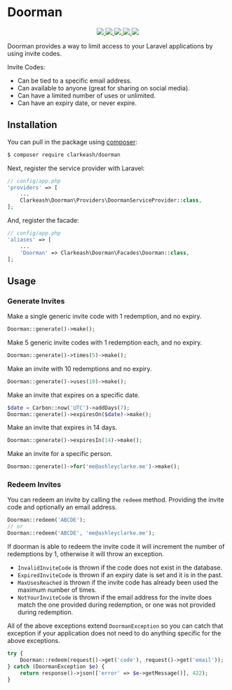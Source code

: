 # Doorman

<p align="center">
  <a href="https://travis-ci.org/clarkeash/doorman">
    <img src="https://img.shields.io/travis/clarkeash/doorman.svg?style=flat-square">
  </a>
  <a href="https://codecov.io/gh/clarkeash/doorman">
    <img src="https://img.shields.io/codecov/c/github/clarkeash/doorman.svg?style=flat-square">
  </a>
  <a href="https://scrutinizer-ci.com/g/clarkeash/doorman">
    <img src="https://img.shields.io/scrutinizer/g/clarkeash/doorman.svg?style=flat-square">
  </a>
  <a href="https://github.com/clarkeash/doorman/blob/master/LICENSE">
    <img src="https://img.shields.io/github/license/clarkeash/doorman.svg?style=flat-square">
  </a>
  <a href="https://twitter.com/clarkeash">
    <img src="http://img.shields.io/badge/author-@clarkeash-blue.svg?style=flat-square">
  </a>
</p>

Doorman provides a way to limit access to your Laravel applications by using invite codes.

Invite Codes:
* Can be tied to a specific email address.
* Can available to anyone (great for sharing on social media).
* Can have a limited number of uses or unlimited.
* Can have an expiry date, or never expire.

## Installation

You can pull in the package using [composer](https://getcomposer.org):

```bash
$ composer require clarkeash/doorman
```

Next, register the service provider with Laravel:

```php
// config/app.php
'providers' => [
    ...
    Clarkeash\Doorman\Providers\DoormanServiceProvider::class,
];
```

And, register the facade:

```php
// config/app.php
'aliases' => [
    ...
    'Doorman' => Clarkeash\Doorman\Facades\Doorman::class,
];
```

## Usage

### Generate Invites

Make a single generic invite code with 1 redemption, and no expiry.
```php
Doorman::generate()->make();
```

Make 5 generic invite codes with 1 redemption each, and no expiry.
```php
Doorman::generate()->times(5)->make();
```

Make an invite with 10 redemptions and no expiry.
```php
Doorman::generate()->uses(10)->make();
```

Make an invite that expires on a specific date.
```php
$date = Carbon::now('UTC')->addDays(7);
Doorman::generate()->expiresOn($date)->make();
```

Make an invite that expires in 14 days.
```php
Doorman::generate()->expiresIn(14)->make();
```

Make an invite for a specific person.
```php
Doorman::generate()->for('me@ashleyclarke.me')->make();
```

### Redeem Invites

You can redeem an invite by calling the ````redeem```` method. Providing the invite code and optionally an email address.

```php
Doorman::redeem('ABCDE');
// or
Doorman::redeem('ABCDE', 'me@ashleyclarke.me');
```

If doorman is able to redeem the invite code it will increment the number of redemptions by 1, otherwise it will throw an exception.

* ````InvalidInviteCode```` is thrown if the code does not exist in the database.
* ````ExpiredInviteCode```` is thrown if an expiry date is set and it is in the past.
* ````MaxUsesReached```` is thrown if the invite code has already been used the maximum number of times.
* ````NotYourInviteCode```` is thrown if the email address for the invite does match the one provided during redemption, or one was not provided during redemption.

All of the above exceptions extend ````DoormanException```` so you can catch that exception if your application does not need to do anything specific for the above exceptions.

```php
try {
    Doorman::redeem(request()->get('code'), request()->get('email'));
} catch (DoormanException $e) {
    return response()->json(['error' => $e->getMessage()], 422);
}
```

